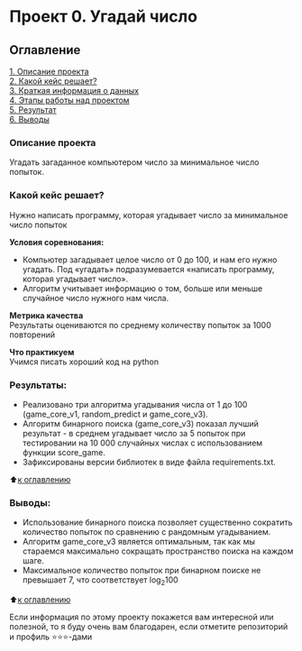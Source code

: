 # Проект 0. Угадай число

## Оглавление
[1. Описание проекта](https://github.com/reallylisa/first_step_data_science/blob/main/project_0/README.md#Описание-проекта)  
[2. Какой кейс решает?](https://github.com/reallylisa/first_step_data_science/blob/main/project_0/README.md#Какой-кейс-решает)  
[3. Краткая информация о данных](https://github.com/reallylisa/first_step_data_science/blob/main/project_0/README.md#Краткая-информация-о-данных)  
[4. Этапы работы над проектом](https://github.com/reallylisa/first_step_data_science/blob/main/project_0/README.md#Этапы-работы-над-проектом)  
[5. Результат](https://github.com/reallylisa/first_step_data_science/blob/main/project_0/README.md#Результат)  
[6. Выводы](https://github.com/reallylisa/first_step_data_science/blob/main/project_0/README.md#Выводы)

### Описание проекта
Угадать загаданное компьютером число за минимальное число попыток.

### Какой кейс решает?
Нужно написать программу, которая угадывает число за минимальное число попыток

**Условия соревнования:**
- Компьютер загадывает целое число от 0 до 100, и нам его нужно угадать. Под «угадать» подразумевается «написать программу, которая угадывает число».
- Алгоритм учитывает информацию о том, больше или меньше случайное число нужного нам числа.

**Метрика качества**  
Результаты оцениваются по среднему количеству попыток за 1000 повторений

**Что практикуем**  
Учимся писать хороший код на python



### Результаты:
- Реализовано три алгоритма угадывания числа от 1 до 100 (game_core_v1, random_predict и game_core_v3).
- Алгоритм бинарного поиска (game_core_v3) показал лучший результат -  в среднем угадывает число за 5 попыток при тестировании на 10 000 случайных числах с использованием функции score_game.
- Зафиксированы версии библиотек в виде файла requirements.txt.

:arrow_up:[к оглавлению](#Оглавление)


### Выводы:
- Использование бинарного поиска позволяет существенно сократить количество попыток по сравнению с рандомным угадыванием.
- Алгоритм game_core_v3 является оптимальным, так как мы стараемся максимально сокращать пространство поиска на каждом шаге.
- Максимальное количество попыток при бинарном поиске не превышает 7, что соответствует log<sub>2</sub>100


:arrow_up:[к оглавлению](#Оглавление)


Если информация по этому проекту покажется вам интересной или полезной, то я буду очень вам благодарен, если отметите репозиторий и профиль ⭐️⭐️⭐️-дами
